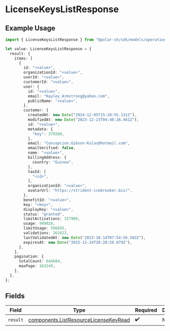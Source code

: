 # LicenseKeysListResponse

## Example Usage

```typescript
import { LicenseKeysListResponse } from "@polar-sh/sdk/models/operations/licensekeyslist.js";

let value: LicenseKeysListResponse = {
  result: {
    items: [
      {
        id: "<value>",
        organizationId: "<value>",
        userId: "<value>",
        customerId: "<value>",
        user: {
          id: "<value>",
          email: "Kayley_Armstrong@yahoo.com",
          publicName: "<value>",
        },
        customer: {
          createdAt: new Date("2024-12-05T15:28:55.131Z"),
          modifiedAt: new Date("2023-12-23T04:40:26.461Z"),
          id: "<value>",
          metadata: {
            "key": 379268,
          },
          email: "Concepcion.Gibson-Kulas@hotmail.com",
          emailVerified: false,
          name: "<value>",
          billingAddress: {
            country: "Guinea",
          },
          taxId: [
            "<id>",
          ],
          organizationId: "<value>",
          avatarUrl: "https://strident-icebreaker.biz/",
        },
        benefitId: "<value>",
        key: "<key>",
        displayKey: "<value>",
        status: "granted",
        limitActivations: 157908,
        usage: 949028,
        limitUsage: 596695,
        validations: 262422,
        lastValidatedAt: new Date("2023-10-14T07:54:56.503Z"),
        expiresAt: new Date("2025-12-24T20:20:59.879Z"),
      },
    ],
    pagination: {
      totalCount: 644684,
      maxPage: 163249,
    },
  },
};
```

## Fields

| Field                                                                                          | Type                                                                                           | Required                                                                                       | Description                                                                                    |
| ---------------------------------------------------------------------------------------------- | ---------------------------------------------------------------------------------------------- | ---------------------------------------------------------------------------------------------- | ---------------------------------------------------------------------------------------------- |
| `result`                                                                                       | [components.ListResourceLicenseKeyRead](../../models/components/listresourcelicensekeyread.md) | :heavy_check_mark:                                                                             | N/A                                                                                            |